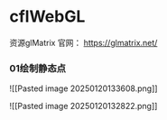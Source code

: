 # cflWebGL

资源glMatrix  官网： https://glmatrix.net/


### 01绘制静态点
![[Pasted image 20250120133608.png]]

![[Pasted image 20250120132822.png]]

